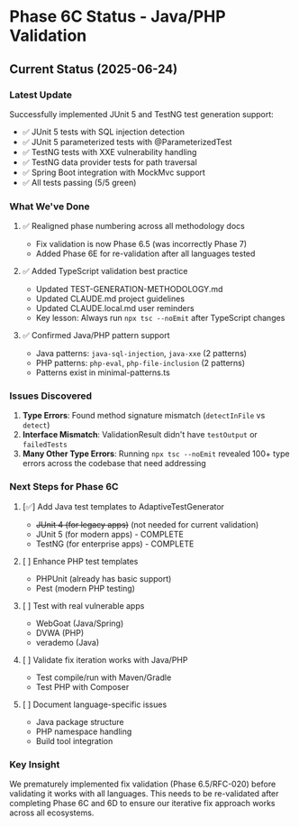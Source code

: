 # Phase 6C Status - Java/PHP Validation

## Current Status (2025-06-24)

### Latest Update
Successfully implemented JUnit 5 and TestNG test generation support:
- ✅ JUnit 5 tests with SQL injection detection
- ✅ JUnit 5 parameterized tests with @ParameterizedTest
- ✅ TestNG tests with XXE vulnerability handling
- ✅ TestNG data provider tests for path traversal
- ✅ Spring Boot integration with MockMvc support
- ✅ All tests passing (5/5 green)

### What We've Done
1. ✅ Realigned phase numbering across all methodology docs
   - Fix validation is now Phase 6.5 (was incorrectly Phase 7)
   - Added Phase 6E for re-validation after all languages tested
   
2. ✅ Added TypeScript validation best practice
   - Updated TEST-GENERATION-METHODOLOGY.md
   - Updated CLAUDE.md project guidelines
   - Updated CLAUDE.local.md user reminders
   - Key lesson: Always run `npx tsc --noEmit` after TypeScript changes

3. ✅ Confirmed Java/PHP pattern support
   - Java patterns: `java-sql-injection`, `java-xxe` (2 patterns)
   - PHP patterns: `php-eval`, `php-file-inclusion` (2 patterns)
   - Patterns exist in minimal-patterns.ts

### Issues Discovered
1. **Type Errors**: Found method signature mismatch (`detectInFile` vs `detect`)
2. **Interface Mismatch**: ValidationResult didn't have `testOutput` or `failedTests`
3. **Many Other Type Errors**: Running `npx tsc --noEmit` revealed 100+ type errors across the codebase that need addressing

### Next Steps for Phase 6C
1. [✅] Add Java test templates to AdaptiveTestGenerator
   - ~~JUnit 4 (for legacy apps)~~ (not needed for current validation)
   - JUnit 5 (for modern apps) - COMPLETE
   - TestNG (for enterprise apps) - COMPLETE
   
2. [ ] Enhance PHP test templates
   - PHPUnit (already has basic support)
   - Pest (modern PHP testing)
   
3. [ ] Test with real vulnerable apps
   - WebGoat (Java/Spring)
   - DVWA (PHP)
   - verademo (Java)
   
4. [ ] Validate fix iteration works with Java/PHP
   - Test compile/run with Maven/Gradle
   - Test PHP with Composer
   
5. [ ] Document language-specific issues
   - Java package structure
   - PHP namespace handling
   - Build tool integration

### Key Insight
We prematurely implemented fix validation (Phase 6.5/RFC-020) before validating it works with all languages. This needs to be re-validated after completing Phase 6C and 6D to ensure our iterative fix approach works across all ecosystems.